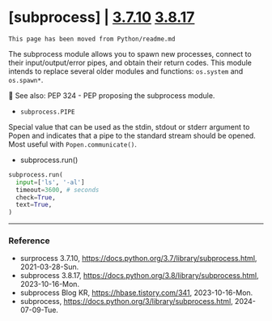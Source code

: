 # [subprocess] | [3.7.10](https://docs.python.org/3.7/library/subprocess.html) [3.8.17](https://docs.python.org/3.8/library/subprocess.html)

`This page has been moved from Python/readme.md`

The subprocess module allows you to spawn new processes, connect to their input/output/error pipes, and obtain their return codes. This module intends to replace several older modules and functions: `os.system` and `os.spawn*`.

:key: See also: PEP 324 - PEP proposing the subprocess module.

* `subprocess.PIPE`

Special value that can be used as the stdin, stdout or stderr argument to Popen and indicates that a pipe to the standard stream should be opened. Most useful with `Popen.communicate()`.

* subprocess.run()

```Python
subprocess.run(
  input=['ls', '-al'] 
  timeout=3600, # seconds
  check=True,
  text=True,
)
```

---

### Reference
- surprocess 3.7.10, https://docs.python.org/3.7/library/subprocess.html, 2021-03-28-Sun.
- subprocess 3.8.17, https://docs.python.org/3.8/library/subprocess.html, 2023-10-16-Mon.
- subprocess Blog KR, https://hbase.tistory.com/341, 2023-10-16-Mon.
- subprocess, https://docs.python.org/3/library/subprocess.html, 2024-07-09-Tue.
